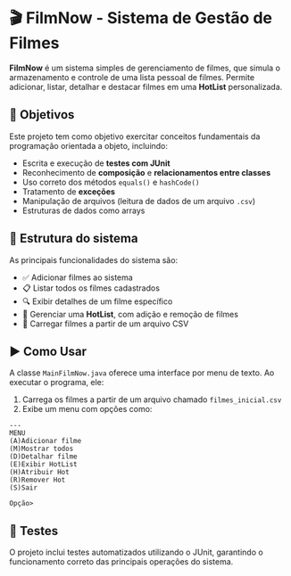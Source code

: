 # 🎬 FilmNow - Sistema de Gestão de Filmes

**FilmNow** é um sistema simples de gerenciamento de filmes, que simula o armazenamento e controle de uma lista pessoal de filmes. Permite adicionar, listar, detalhar e destacar filmes em uma **HotList** personalizada.

## 🎯 Objetivos

Este projeto tem como objetivo exercitar conceitos fundamentais da programação orientada a objeto, incluindo:

- Escrita e execução de **testes com JUnit**
- Reconhecimento de **composição** e **relacionamentos entre classes**
- Uso correto dos métodos `equals()` e `hashCode()`
- Tratamento de **exceções**
- Manipulação de arquivos (leitura de dados de um arquivo `.csv`)
- Estruturas de dados como arrays

## 📁 Estrutura do sistema

As principais funcionalidades do sistema são:

- ✅ Adicionar filmes ao sistema
- 📋 Listar todos os filmes cadastrados
- 🔍 Exibir detalhes de um filme específico
- 🌟 Gerenciar uma **HotList**, com adição e remoção de filmes
- 📂 Carregar filmes a partir de um arquivo CSV

## ▶️ Como Usar

A classe `MainFilmNow.java` oferece uma interface por menu de texto. Ao executar o programa, ele:

1. Carrega os filmes a partir de um arquivo chamado `filmes_inicial.csv`
2. Exibe um menu com opções como:

```text
---
MENU
(A)Adicionar filme
(M)Mostrar todos
(D)Detalhar filme
(E)Exibir HotList
(H)Atribuir Hot
(R)Remover Hot
(S)Sair

Opção>
```

## 🧪 Testes
O projeto inclui testes automatizados utilizando o JUnit, garantindo o funcionamento correto das principais operações do sistema.